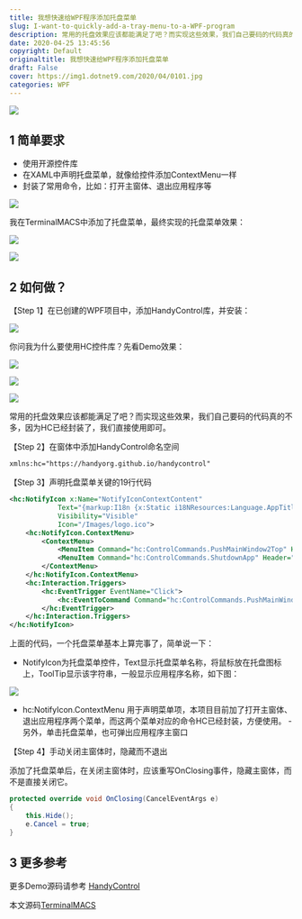 ```yaml
---
title: 我想快速给WPF程序添加托盘菜单
slug: I-want-to-quickly-add-a-tray-menu-to-a-WPF-program
description: 常用的托盘效果应该都能满足了吧？而实现这些效果，我们自己要码的代码真的不多
date: 2020-04-25 13:45:56
copyright: Default
originaltitle: 我想快速给WPF程序添加托盘菜单
draft: False
cover: https://img1.dotnet9.com/2020/04/0101.jpg
categories: WPF
---
```


![](https://img1.dotnet9.com/2020/04/0101.jpg)

## 1 简单要求

- 使用开源控件库
- 在XAML中声明托盘菜单，就像给控件添加ContextMenu一样
- 封装了常用命令，比如：打开主窗体、退出应用程序等

![](https://img1.dotnet9.com/2020/04/0102.jpg)

我在TerminalMACS中添加了托盘菜单，最终实现的托盘菜单效果：

![](https://img1.dotnet9.com/2020/04/0103.jpg)

![](https://img1.dotnet9.com/2020/04/0104.gif)

## 2 如何做？

【Step 1】在已创建的WPF项目中，添加HandyControl库，并安装：

![](https://img1.dotnet9.com/2020/04/0105.jpg)

你问我为什么要使用HC控件库？先看Demo效果：

![](https://img1.dotnet9.com/2020/04/0106.jpg)

![](https://img1.dotnet9.com/2020/04/0107.jpg)

![](https://img1.dotnet9.com/2020/04/0108.gif)

常用的托盘效果应该都能满足了吧？而实现这些效果，我们自己要码的代码真的不多，因为HC已经封装了，我们直接使用即可。

【Step 2】在窗体中添加HandyControl命名空间

```xml
xmlns:hc="https://handyorg.github.io/handycontrol"
```

【Step 3】声明托盘菜单关键的19行代码

```xml
<hc:NotifyIcon x:Name="NotifyIconContextContent" 
            Text="{markup:I18n {x:Static i18NResources:Language.AppTitle}}"
            Visibility="Visible"
            Icon="/Images/logo.ico">
    <hc:NotifyIcon.ContextMenu>
        <ContextMenu>
            <MenuItem Command="hc:ControlCommands.PushMainWindow2Top" Header="{markup:I18n {x:Static i18NResources:Language.PushMainWindow2Top}}"/>
            <MenuItem Command="hc:ControlCommands.ShutdownApp" Header="{markup:I18n {x:Static i18NResources:Language.Exit}}"/>
        </ContextMenu>
    </hc:NotifyIcon.ContextMenu>
    <hc:Interaction.Triggers>
        <hc:EventTrigger EventName="Click">
            <hc:EventToCommand Command="hc:ControlCommands.PushMainWindow2Top"/>
        </hc:EventTrigger>
    </hc:Interaction.Triggers>
</hc:NotifyIcon>
```

上面的代码，一个托盘菜单基本上算完事了，简单说一下：

- NotifyIcon为托盘菜单控件，Text显示托盘菜单名称，将鼠标放在托盘图标上，ToolTip显示该字符串，一般显示应用程序名称，如下图：

![](https://img1.dotnet9.com/2020/04/0109.gif)

- hc:NotifyIcon.ContextMenu 用于声明菜单项，本项目目前加了打开主窗体、退出应用程序两个菜单，而这两个菜单对应的命令HC已经封装，方便使用。 - 另外，单击托盘菜单，也可弹出应用程序主窗口

【Step 4】手动关闭主窗体时，隐藏而不退出

添加了托盘菜单后，在关闭主窗体时，应该重写OnClosing事件，隐藏主窗体，而不是直接关闭它。

```C#
protected override void OnClosing(CancelEventArgs e)
{
    this.Hide();
    e.Cancel = true;
}
```
## 3 更多参考

更多Demo源码请参考 [HandyControl](https://github.com/HandyOrg/HandyControl/blob/master/src/Shared/HandyControlDemo_Shared/UserControl/Controls/NotifyIconDemoCtl.xaml)

本文源码[TerminalMACS](https://github.com/dotnet9/TerminalMACS/blob/master/src/TerminalMACS.Manager/TerminalMACS.ManagerForWPF/TerminalMACS/Views/MainWindow.xaml)